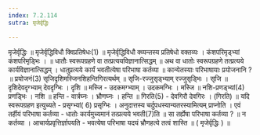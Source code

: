 ```yaml
---
index: 7.2.114
sutra: मृजेर्वृद्धिः

---
```

 मृजेर्वृद्धिः ॥ मृजेर्वृद्धिविधौ क्विप्रतिषेधः(1) ॥ मृजेर्वृद्धिविधौ क्व्यन्तस्य प्रतिषेधो वक्तव्यः । कंशपरिमृड्भ्यां कंशपरिमृडि्भः । ॥ धातौः स्वरूपग्रहणे वा तत्प्रत्ययविज्ञानात्सिद्धम् ॥ अथ वा धातोः स्वरूपग्रहणे तत्प्रत्यये कार्यविज्ञानात्सिद्धम् । धातुप्रत्यये कार्यं भवतीत्येषा परिभाषा कर्तव्या ॥ कान्येतस्याः परिभाषायाः प्रयोजनानि ? ॥ प्रयोजनं(3) सृजिदृशिमस्जिनशिहन्तिगिरत्यर्थम् ॥ सृजि-रज्जुसृड्भ्याम् रज्जुसृडि्भः । सृजि ॥ दृशिदेवदृग्भ्याम् देवदृग्भिः । दृशि ॥ मस्जि  - उदकमग्भ्याम् । उदकमग्भिः । मस्जि ॥ नशि-प्रणड्भ्यां(4) प्रणडि्भः । नशि ॥ हन्ति - वार्त्रघ्नः । भ्रौणघ्नः । हन्ति ॥ गिरति(5) - देवगिरौ देवगिरः । (गिरति) ॥ यदि स्वरूपग्रहण इत्युच्यते - प्रसृग्भ्यां( 6) प्रसृग्भिः । अनुदात्तस्य चर्दुपधस्यान्यतरस्यामित्यम् प्राप्नोति । एवं तर्हीयं परिभाषा कर्तव्या - धातोः कार्यमुच्यमानं तत्प्रत्यये भवती(7)ति ॥ सा तर्ह्येषा परिभाषा कर्तव्या ? ॥ न कर्तव्या । आचार्यप्रवृत्तिर्ज्ञापयति - भवत्येषा परिभाषा यदयं भ्रौणहत्ये तत्वं शास्ति ॥ ( मृजेर्वृद्धिः ) ॥ 